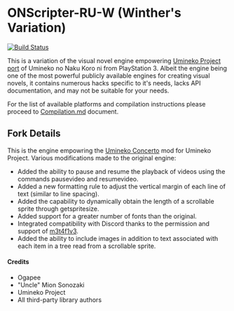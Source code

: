 ONScripter-RU-W
(Winther's Variation)
=============

[![Build Status](https://travis-ci.com/umineko-project/onscripter-ru.svg?branch=master)](https://travis-ci.com/umineko-project/onscripter-ru)

This is a variation of the visual novel engine empowering [Umineko Project port](https://umineko-project.org) of Umineko no Naku Koro ni from PlayStation 3. Albeit the engine being one of the most powerful publicly available engines for creating visual novels, it contains numerous hacks specific to it's needs, lacks API documentation, and may not be suitable for your needs.

For the list of available platforms and compilation instructions please proceed to [Compilation.md](https://github.com/umineko-project/onscripter-ru/blob/master/Resources/Docs/Compilation.md) document.

## Fork Details
This is the engine empowring the [Umineko Concerto](https://discord.gg/DQaBb3RFh7) mod for Umineko Project.
Various modifications made to the original engine:

* Added the ability to pause and resume the playback of videos using the commands pausevideo and resumevideo.
* Added a new formatting rule to adjust the vertical margin of each line of text (similar to line spacing).
* Added the capability to dynamically obtain the length of a scrollable sprite through getspritesize.
* Added support for a greater number of fonts than the original.
* Integrated compatibility with Discord thanks to the permission and support of [m3t4f1v3](https://github.com/m3t4f1v3).
* Added the ability to include images in addition to text associated with each item in a tree read from a scrollable sprite.

#### Credits
- Ogapee
- "Uncle" Mion Sonozaki
- Umineko Project
- All third-party library authors
